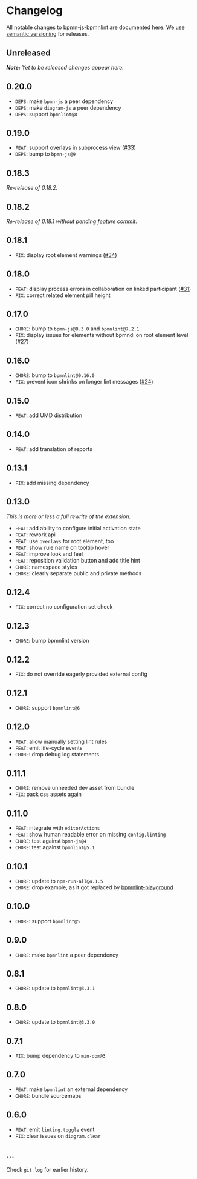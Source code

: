 # Changelog

All notable changes to [bpmn-js-bpmnlint](https://github.com/bpmn-io/bpmn-js-bpmnlint) are documented here. We use [semantic versioning](http://semver.org/) for releases.

## Unreleased

___Note:__ Yet to be released changes appear here._

## 0.20.0

* `DEPS`: make `bpmn-js` a peer dependency
* `DEPS`: make `diagram-js` a peer dependency
* `DEPS`: support `bpmnlint@8`

## 0.19.0

* `FEAT`: support overlays in subprocess view ([#33](https://github.com/bpmn-io/bpmn-js-bpmnlint/pull/33))
* `DEPS`: bump to `bpmn-js@9`

## 0.18.3

_Re-release of 0.18.2._

## 0.18.2

_Re-release of 0.18.1 without pending feature commit._

## 0.18.1

* `FIX`: display root element warnings ([#34](https://github.com/bpmn-io/bpmn-js-bpmnlint/pull/34))

## 0.18.0

* `FEAT`: display process errors in collaboration on linked participant ([#31](https://github.com/bpmn-io/bpmn-js-bpmnlint/pull/31))
* `FIX`: correct related element pill height

## 0.17.0

* `CHORE`: bump to `bpmn-js@8.3.0` and `bpmnlint@7.2.1`
* `FIX`: display issues for elements without bpmndi on root element level ([#27](https://github.com/bpmn-io/bpmn-js-bpmnlint/issues/27))

## 0.16.0

* `CHORE`: bump to `bpmnlint@0.16.0`
* `FIX`: prevent icon shrinks on longer lint messages ([#24](https://github.com/bpmn-io/bpmn-js-bpmnlint/issues/24))

## 0.15.0

* `FEAT`: add UMD distribution

## 0.14.0

* `FEAT`: add translation of reports

## 0.13.1

* `FIX`: add missing dependency

## 0.13.0

_This is more or less a full rewrite of the extension._

* `FEAT`: add ability to configure initial activation state
* `FEAT`: rework api
* `FEAT`: use `overlays` for root element, too
* `FEAT`: show rule name on tooltip hover
* `FEAT`: improve look and feel
* `FEAT`: reposition validation button and add title hint
* `CHORE`: namespace styles
* `CHORE`: clearly separate public and private methods

## 0.12.4

* `FIX`: correct no configuration set check

## 0.12.3

* `CHORE`: bump bpmnlint version

## 0.12.2

* `FIX`: do not override eagerly provided external config

## 0.12.1

* `CHORE`: support `bpmnlint@6`

## 0.12.0

* `FEAT`: allow manually setting lint rules
* `FEAT`: emit life-cycle events
* `CHORE`: drop debug log statements

## 0.11.1

* `CHORE`: remove unneeded dev asset from bundle
* `FIX`: pack css assets again

## 0.11.0

* `FEAT`: integrate with `editorActions`
* `FEAT`: show human readable error on missing `config.linting`
* `CHORE`: test against `bpmn-js@4`
* `CHORE`: test against `bpmnlint@5.1`

## 0.10.1

* `CHORE`: update to `npm-run-all@4.1.5`
* `CHORE`: drop example, as it got replaced by [bpmnlint-playground](https://github.com/bpmn-io/bpmnlint-playground)

## 0.10.0

* `CHORE`: support `bpmnlint@5`

## 0.9.0

* `CHORE`: make `bpmnlint` a peer dependency

## 0.8.1

* `CHORE`: update to `bpmnlint@3.3.1`

## 0.8.0

* `CHORE`: update to `bpmnlint@3.3.0`

## 0.7.1

* `FIX`: bump dependency to `min-dom@3`

## 0.7.0

* `FEAT`: make `bpmnlint` an external dependency
* `CHORE`: bundle sourcemaps

## 0.6.0

* `FEAT`: emit `linting.toggle` event
* `FIX`: clear issues on `diagram.clear`

## ...

Check `git log` for earlier history.
